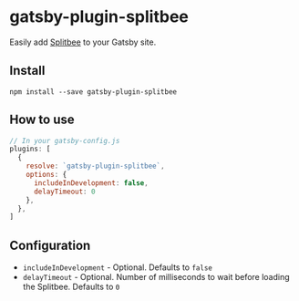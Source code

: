 # gatsby-plugin-splitbee

Easily add [Splitbee](https://splitbee.io/) to your Gatsby site.

## Install
`npm install --save gatsby-plugin-splitbee`

## How to use

```javascript
// In your gatsby-config.js
plugins: [
  {
    resolve: `gatsby-plugin-splitbee`,
    options: {
      includeInDevelopment: false,
      delayTimeout: 0
    },
  },
]
```

## Configuration

- `includeInDevelopment` - Optional. Defaults to `false`
- `delayTimeout` - Optional. Number of milliseconds to wait before loading the Splitbee. Defaults to `0`


